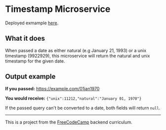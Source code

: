 # Timestamp Microservice
Deployed exmample [here](https://rocky-thicket-78849.herokuapp.com/).
## What it does
When passed a date as either natural (e.g January 21, 1993) or a unix timestamp (9922929), this microservice will return the natural and unix timestamp for the given date.

## Output example

**If you passed:** https://example.com/01jan1970

**You would receive:** `{"unix":11212,"natural":"January 01, 1970"}`

If the passed query can't be converted to a date, both fields will return `null`.

----

This is a project from the [FreeCodeCamp](https://www.freecodecamp.org) backend curriculum. 